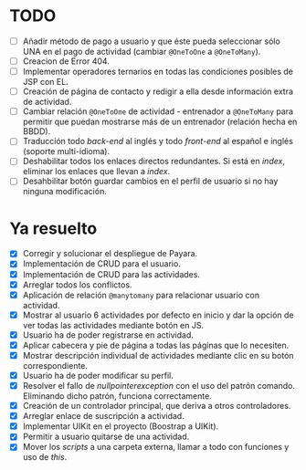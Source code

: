 # TODO

- [ ] Añadir método de pago a usuario y que éste pueda seleccionar sólo UNA en el pago de actividad (cambiar `@OneToOne` a `@OneToMany`).
- [ ] Creacion de Error 404.
- [ ] Implementar operadores ternarios en todas las condiciones posibles de JSP con EL.
- [ ] Creación de página de contacto y redigir a ella desde información extra de actividad.
- [ ] Cambiar relación `@OneToOne` de actividad - entrenador a `@OneToMany` para permitir que puedan mostrarse más de un entrenador (relación hecha en BBDD).
- [ ] Traducción todo *back-end* al inglés y todo *front-end* al español e inglés (soporte multi-idioma).
- [ ] Deshabilitar todos los enlaces directos redundantes. Si está en *index*, eliminar los enlaces que llevan a *index*.
- [ ] Desahbilitar botón guardar cambios en el perfil de usuario si no hay ninguna modificación.
# Ya resuelto

- [x] Corregir y solucionar el despliegue de Payara.
- [x] Implementación de CRUD para el usuario.
- [x] Implementación de CRUD para las actividades.
- [x] Arreglar todos los conflictos.
- [x] Aplicación de relación `@manytomany` para relacionar usuario con actividad.
- [x] Mostrar al usuario 6 actividades por defecto en inicio y dar la opción de ver todas las actividades mediante botón en JS.
- [x] Usuario ha de poder registrarse en actividad.
- [x] Aplicar cabecera y pie de página a todas las páginas que lo necesiten.
- [x] Mostrar descripción individual de actividades mediante clic en su botón correspondiente.
- [x] Usuario ha de poder modificar su perfil.
- [x] Resolver el fallo de *nullpointerexception* con el uso del patrón comando. Eliminando dicho patrón, funciona correctamente.
- [x] Creación de un controlador principal, que deriva a otros controladores.
- [x] Arreglar enlace de suscripción a actividad.
- [x] Implementar UIKit en el proyecto (Boostrap a UIKit).
- [x] Permitir a usuario quitarse de una actividad.
- [x] Mover los *scripts* a una carpeta externa, llamar a todo con funciones y uso de *this*.